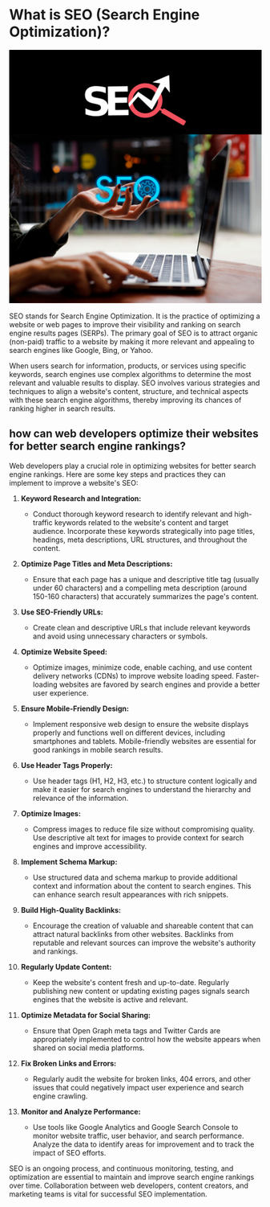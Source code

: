 # What is SEO (Search Engine Optimization)?

![Layers Image](./img/Seo.png "seo")


SEO stands for Search Engine Optimization. It is the practice of optimizing a website or web pages to improve their visibility and ranking on search engine results pages (SERPs). The primary goal of SEO is to attract organic (non-paid) traffic to a website by making it more relevant and appealing to search engines like Google, Bing, or Yahoo.

When users search for information, products, or services using specific keywords, search engines use complex algorithms to determine the most relevant and valuable results to display. SEO involves various strategies and techniques to align a website's content, structure, and technical aspects with these search engine algorithms, thereby improving its chances of ranking higher in search results.

## how can web developers optimize their websites for better search engine rankings?

Web developers play a crucial role in optimizing websites for better search engine rankings. Here are some key steps and practices they can implement to improve a website's SEO:

1. **Keyword Research and Integration:**
   - Conduct thorough keyword research to identify relevant and high-traffic keywords related to the website's content and target audience. Incorporate these keywords strategically into page titles, headings, meta descriptions, URL structures, and throughout the content.

2. **Optimize Page Titles and Meta Descriptions:**
   - Ensure that each page has a unique and descriptive title tag (usually under 60 characters) and a compelling meta description (around 150-160 characters) that accurately summarizes the page's content.

3. **Use SEO-Friendly URLs:**
   - Create clean and descriptive URLs that include relevant keywords and avoid using unnecessary characters or symbols.

4. **Optimize Website Speed:**
   - Optimize images, minimize code, enable caching, and use content delivery networks (CDNs) to improve website loading speed. Faster-loading websites are favored by search engines and provide a better user experience.

5. **Ensure Mobile-Friendly Design:**
   - Implement responsive web design to ensure the website displays properly and functions well on different devices, including smartphones and tablets. Mobile-friendly websites are essential for good rankings in mobile search results.

6. **Use Header Tags Properly:**
   - Use header tags (H1, H2, H3, etc.) to structure content logically and make it easier for search engines to understand the hierarchy and relevance of the information.

7. **Optimize Images:**
   - Compress images to reduce file size without compromising quality. Use descriptive alt text for images to provide context for search engines and improve accessibility.

8. **Implement Schema Markup:**
   - Use structured data and schema markup to provide additional context and information about the content to search engines. This can enhance search result appearances with rich snippets.

9. **Build High-Quality Backlinks:**
   - Encourage the creation of valuable and shareable content that can attract natural backlinks from other websites. Backlinks from reputable and relevant sources can improve the website's authority and rankings.

10. **Regularly Update Content:**
    - Keep the website's content fresh and up-to-date. Regularly publishing new content or updating existing pages signals search engines that the website is active and relevant.

11. **Optimize Metadata for Social Sharing:**
    - Ensure that Open Graph meta tags and Twitter Cards are appropriately implemented to control how the website appears when shared on social media platforms.

12. **Fix Broken Links and Errors:**
    - Regularly audit the website for broken links, 404 errors, and other issues that could negatively impact user experience and search engine crawling.

13. **Monitor and Analyze Performance:**
    - Use tools like Google Analytics and Google Search Console to monitor website traffic, user behavior, and search performance. Analyze the data to identify areas for improvement and to track the impact of SEO efforts.

SEO is an ongoing process, and continuous monitoring, testing, and optimization are essential to maintain and improve search engine rankings over time. Collaboration between web developers, content creators, and marketing teams is vital for successful SEO implementation.